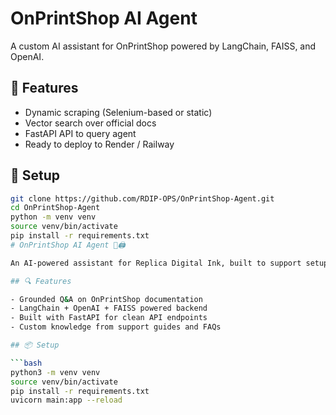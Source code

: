 # OnPrintShop AI Agent

A custom AI assistant for OnPrintShop powered by LangChain, FAISS, and OpenAI.

## 🧩 Features
- Dynamic scraping (Selenium-based or static)
- Vector search over official docs
- FastAPI API to query agent
- Ready to deploy to Render / Railway

## 🚀 Setup

```bash
git clone https://github.com/RDIP-OPS/OnPrintShop-Agent.git
cd OnPrintShop-Agent
python -m venv venv
source venv/bin/activate
pip install -r requirements.txt
# OnPrintShop AI Agent 🤖🖨️

An AI-powered assistant for Replica Digital Ink, built to support setup, SEO, pricing, and product management on OnPrintShop.

## 🔍 Features

- Grounded Q&A on OnPrintShop documentation
- LangChain + OpenAI + FAISS powered backend
- Built with FastAPI for clean API endpoints
- Custom knowledge from support guides and FAQs

## 📦 Setup

```bash
python3 -m venv venv
source venv/bin/activate
pip install -r requirements.txt
uvicorn main:app --reload